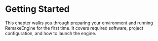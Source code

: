 # Getting Started

This chapter walks you through preparing your environment and running RemakeEngine for the first time. It covers required software, project configuration, and how to launch the engine.
